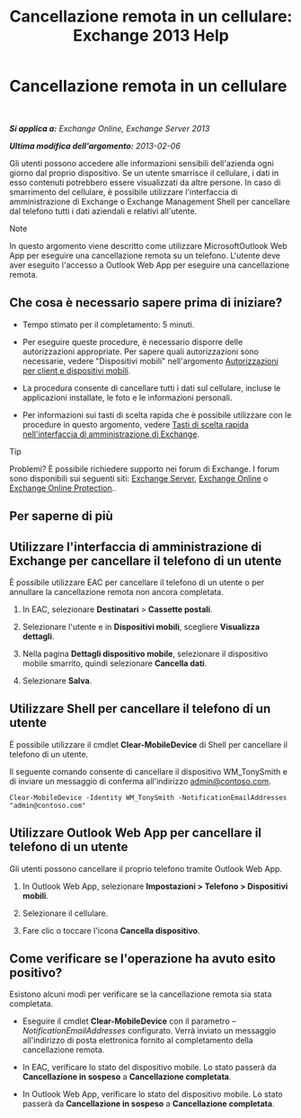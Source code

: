 ﻿---
title: 'Cancellazione remota in un cellulare: Exchange 2013 Help'
TOCTitle: Cancellazione remota in un cellulare
ms:assetid: 67ba838e-031d-4a98-b277-170683b6f520
ms:mtpsurl: https://technet.microsoft.com/it-it/library/Aa998614(v=EXCHG.150)
ms:contentKeyID: 52057262
ms.date: 05/22/2018
mtps_version: v=EXCHG.150
ms.translationtype: MT
---

# Cancellazione remota in un cellulare

 

_**Si applica a:** Exchange Online, Exchange Server 2013_

_**Ultima modifica dell'argomento:** 2013-02-06_

Gli utenti possono accedere alle informazioni sensibili dell'azienda ogni giorno dal proprio dispositivo. Se un utente smarrisce il cellulare, i dati in esso contenuti potrebbero essere visualizzati da altre persone. In caso di smarrimento del cellulare, è possibile utilizzare l'interfaccia di amministrazione di Exchange o Exchange Management Shell per cancellare dal telefono tutti i dati aziendali e relativi all'utente.


> [!NOTE]
> In questo argomento viene descritto come utilizzare MicrosoftOutlook Web App per eseguire una cancellazione remota su un telefono. L'utente deve aver eseguito l'accesso a Outlook Web App per eseguire una cancellazione remota.



## Che cosa è necessario sapere prima di iniziare?

  - Tempo stimato per il completamento: 5 minuti.

  - Per eseguire queste procedure, è necessario disporre delle autorizzazioni appropriate. Per sapere quali autorizzazioni sono necessarie, vedere "Dispositivi mobili" nell'argomento [Autorizzazioni per client e dispositivi mobili](clients-and-mobile-devices-permissions-exchange-2013-help.md).

  - La procedura consente di cancellare tutti i dati sul cellulare, incluse le applicazioni installate, le foto e le informazioni personali.

  - Per informazioni sui tasti di scelta rapida che è possibile utilizzare con le procedure in questo argomento, vedere [Tasti di scelta rapida nell'interfaccia di amministrazione di Exchange](keyboard-shortcuts-in-the-exchange-admin-center-exchange-online-protection-help.md).


> [!TIP]
> Problemi? È possibile richiedere supporto nei forum di Exchange. I forum sono disponibili sui seguenti siti: <A href="https://go.microsoft.com/fwlink/p/?linkid=60612">Exchange Server</A>, <A href="https://go.microsoft.com/fwlink/p/?linkid=267542">Exchange Online</A> o <A href="https://go.microsoft.com/fwlink/p/?linkid=285351">Exchange Online Protection</A>..



## Per saperne di più

## Utilizzare l'interfaccia di amministrazione di Exchange per cancellare il telefono di un utente

È possibile utilizzare EAC per cancellare il telefono di un utente o per annullare la cancellazione remota non ancora completata.

1.  In EAC, selezionare **Destinatari** \> **Cassette postali**.

2.  Selezionare l'utente e in **Dispositivi mobili**, scegliere **Visualizza dettagli**.

3.  Nella pagina **Dettagli dispositivo mobile**, selezionare il dispositivo mobile smarrito, quindi selezionare **Cancella dati**.

4.  Selezionare **Salva**.

## Utilizzare Shell per cancellare il telefono di un utente

È possibile utilizzare il cmdlet **Clear-MobileDevice** di Shell per cancellare il telefono di un utente.

Il seguente comando consente di cancellare il dispositivo WM\_TonySmith e di inviare un messaggio di conferma all'indirizzo admin@contoso.com.

    Clear-MobileDevice -Identity WM_TonySmith -NotificationEmailAddresses "admin@contoso.com"

## Utilizzare Outlook Web App per cancellare il telefono di un utente

Gli utenti possono cancellare il proprio telefono tramite Outlook Web App.

1.  In Outlook Web App, selezionare **Impostazioni \> Telefono \> Dispositivi mobili**.

2.  Selezionare il cellulare.

3.  Fare clic o toccare l'icona **Cancella dispositivo**.

## Come verificare se l'operazione ha avuto esito positivo?

Esistono alcuni modi per verificare se la cancellazione remota sia stata completata.

  - Eseguire il cmdlet **Clear-MobileDevice** con il parametro *–NotificationEmailAddresses* configurato. Verrà inviato un messaggio all'indirizzo di posta elettronica fornito al completamento della cancellazione remota.

  - In EAC, verificare lo stato del dispositivo mobile. Lo stato passerà da **Cancellazione in sospeso** a **Cancellazione completata**.

  - In Outlook Web App, verificare lo stato del dispositivo mobile. Lo stato passerà da **Cancellazione in sospeso** a **Cancellazione completata**.

